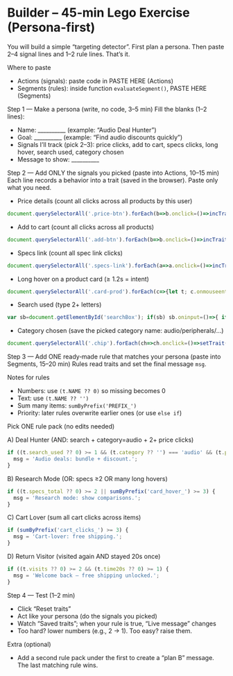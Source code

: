 # Builder – 45‑min Lego Exercise (Persona‑first)

You will build a simple “targeting detector”. First plan a persona. Then paste 2–4 signal lines and 1–2 rule lines. That’s it.

Where to paste
- Actions (signals): paste code in PASTE HERE (Actions)
- Segments (rules): inside function `evaluateSegment()`, PASTE HERE (Segments)

Step 1 — Make a persona (write, no code, 3–5 min)
Fill the blanks (1–2 lines):
- Name: __________ (example: “Audio Deal Hunter”)
- Goal: __________ (example: “Find audio discounts quickly”)
- Signals I’ll track (pick 2–3): price clicks, add to cart, specs clicks, long hover, search used, category chosen
- Message to show: __________

Step 2 — Add ONLY the signals you picked (paste into Actions, 10–15 min)
Each line records a behavior into a trait (saved in the browser). Paste only what you need.

- Price details (count all clicks across all products by this user)
```js
document.querySelectorAll('.price-btn').forEach(b=>b.onclick=()=>incTrait('price_clicks_total'));
```

- Add to cart (count all clicks across all products)
```js
document.querySelectorAll('.add-btn').forEach(b=>b.onclick=()=>incTrait('cart_clicks_total'));
```

- Specs link (count all spec link clicks)
```js
document.querySelectorAll('.specs-link').forEach(a=>a.onclick=()=>incTrait('specs_total'));
```

- Long hover on a product card (≥ 1.2s = intent)
```js
document.querySelectorAll('.card-prod').forEach(c=>{let t; c.onmouseenter=()=>{t=setTimeout(()=>incTrait('card_hover_'+c.id.replace('card-','')),1200)}; c.onmouseleave=()=>clearTimeout(t);});
```

- Search used (type 2+ letters)
```js
var sb=document.getElementById('searchBox'); if(sb) sb.oninput=()=>{ if((sb.value||'').length>=2) incTrait('search_used') };
```

- Category chosen (save the picked category name: audio/peripherals/...)
```js
document.querySelectorAll('.chip').forEach(ch=>ch.onclick=()=>setTrait('category',ch.getAttribute('data-cat')));
```

Step 3 — Add ONE ready‑made rule that matches your persona (paste into Segments, 15–20 min)
Rules read traits and set the final message `msg`.

Notes for rules
- Numbers: use `(t.NAME ?? 0)` so missing becomes 0
- Text: use `(t.NAME ?? '')`
- Sum many items: `sumByPrefix('PREFIX_')`
- Priority: later rules overwrite earlier ones (or use `else if`)

Pick ONE rule pack (no edits needed)

A) Deal Hunter (AND: search + category=audio + 2+ price clicks)
```js
if ((t.search_used ?? 0) >= 1 && (t.category ?? '') === 'audio' && (t.price_clicks_total ?? 0) >= 2) {
  msg = 'Audio deals: bundle + discount.';
}
```

B) Research Mode (OR: specs ≥2 OR many long hovers)
```js
if ((t.specs_total ?? 0) >= 2 || sumByPrefix('card_hover_') >= 3) {
  msg = 'Research mode: show comparisons.';
}
```

C) Cart Lover (sum all cart clicks across items)
```js
if (sumByPrefix('cart_clicks_') >= 3) {
  msg = 'Cart-lover: free shipping.';
}
```

D) Return Visitor (visited again AND stayed 20s once)
```js
if ((t.visits ?? 0) >= 2 && (t.time20s ?? 0) >= 1) {
  msg = 'Welcome back — free shipping unlocked.';
}
```

Step 4 — Test (1–2 min)
- Click “Reset traits”
- Act like your persona (do the signals you picked)
- Watch “Saved traits”; when your rule is true, “Live message” changes
- Too hard? lower numbers (e.g., 2 → 1). Too easy? raise them.

Extra (optional)
- Add a second rule pack under the first to create a “plan B” message. The last matching rule wins. 